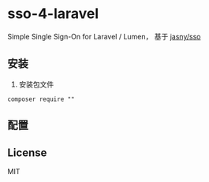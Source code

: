 # sso-4-laravel

Simple Single Sign-On for Laravel / Lumen， 基于 [jasny/sso](https://github.com/jasny/sso)

## 安装

1. 安装包文件

  ```shell
  composer require ""
  ```

## 配置



## License

MIT
